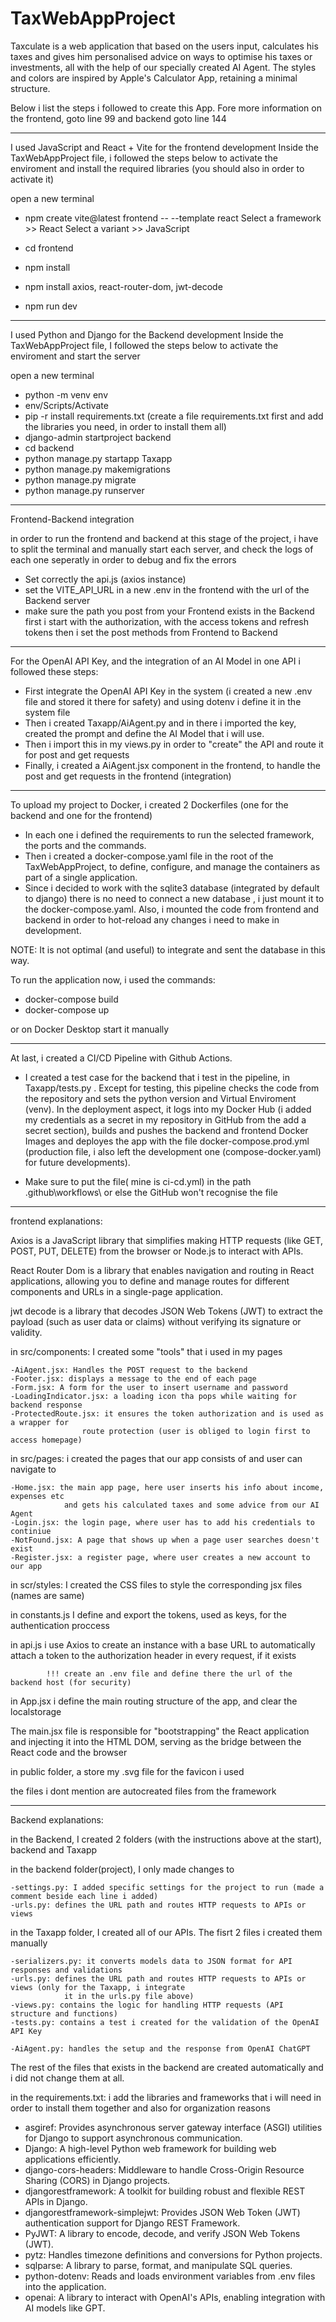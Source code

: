 # TaxWebAppProject

Taxculate is a web application that based on the users input, calculates his taxes and gives him 
personalised advice on ways to optimise his taxes or investments, all with the help of our 
specially created AI Agent. The styles and colors are inspired by Apple's Calculator App, retaining 
a minimal structure. 

Below i list the steps i followed to create this App. 
Fore more information on the frontend, goto line 99 and backend goto line 144

------------------------------------------------------------------------------------------------------

I used JavaScript and React + Vite for the frontend development 
Inside the TaxWebAppProject file, i followed the steps below to activate the enviroment
and install the required libraries (you should also in order to activate it)

open a new terminal
 - npm create vite@latest frontend -- --template react
Select a framework >> React
Select a variant >> JavaScript

 - cd frontend
 - npm install 
 - npm install axios, react-router-dom, jwt-decode
 - npm run dev 

---------------------------------------------------------------------------------------------------------

I used Python and Django for the Backend development
Inside the TaxWebAppProject file, I followed the steps below to activate the enviroment and 
start the server

open a new terminal
 - python -m venv env 
 - env/Scripts/Activate
 - pip -r install requirements.txt  (create a file requirements.txt first and add the libraries you need, in order to install them all)
 - django-admin startproject backend
 - cd backend
 - python manage.py startapp Taxapp
 - python manage.py makemigrations
 - python manage.py migrate
 - python manage.py runserver

---------------------------------------------------------------------------------------------------------------

Frontend-Backend integration 

in order to run the frontend and backend at this stage of the project, i have to split the terminal
and manually start each server, and check the logs of each one seperatly in order to debug and fix the errors
 - Set correctly the api.js (axios instance) 
 - set the VITE_API_URL in a new .env in the frontend with the url of the Backend server 
 - make sure the path you post from your Frontend exists in the Backend 
first i start with the authorization, with the access tokens and refresh tokens
then i set the post methods from Frontend to Backend

-----------------------------------------------------------------------------------------------------------------

For the OpenAI API Key, and the integration of an AI Model in one API i followed these steps:

- First integrate the OpenAI API Key in the system (i created a new .env file and stored it there for safety) 
and using dotenv i define it in the system file
- Then i created Taxapp/AiAgent.py and in there i imported the key, created the prompt and define the AI Model
that i will use. 
- Then i import this in my views.py in order to "create" the API and route it for post and get requests 
- Finally, i created a AiAgent.jsx component in the frontend, to handle the post and get requests in the frontend (integration)


------------------------------------------------------------------------------------------------------------

To upload my project to Docker, i created 2 Dockerfiles (one for the backend and one for the frontend)

- In each one i defined the requirements to run the selected framework, the ports and the commands.
- Then i created a docker-compose.yaml file in the root of the TaxWebAppProject, to define, configure, and manage the containers as part of a single application.
- Since i decided to work with the sqlite3 database (integrated by default to django) there is no need to connect a new 
database , i just mount it to the docker-compose.yaml. Also, i mounted the code from frontend and backend in order to 
hot-reload any changes i need to make in development. 

NOTE: It is not optimal (and useful) to integrate and sent the database in this way. 

To run the application now, i used the commands:
- docker-compose build
- docker-compose up

or on Docker Desktop start it manually 

---------------------------------------------------------------------------------------------------------------------------

At last, i created a CI/CD Pipeline with Github Actions.

- I created a test case for the backend that i test in the pipeline, in Taxapp/tests.py . Except for testing, this pipeline checks the code from the repository and sets the python version and Virtual Enviroment (venv). 
In the deployment aspect, it logs into my Docker Hub (i added my credentials as a secret in my repository in GitHub from the add a secret section), 
builds and pushes the backend and frontend Docker Images and deployes the app with the file docker-compose.prod.yml 
(production file, i also left the development one (compose-docker.yaml) for future developments).

- Make sure to put the file( mine is ci-cd.yml) in the path .github\workflows\ or else the GitHub won't recognise the file 

-------------------------------------------------------------------------------------------------------------------------

frontend explanations:

Axios is a JavaScript library that simplifies making HTTP requests (like GET, POST, PUT, DELETE) from the browser or Node.js to interact with APIs.

React Router Dom is a library that enables navigation and routing in React applications, allowing you to define and manage routes for different components and URLs in a single-page application.
 
jwt decode is a library that decodes JSON Web Tokens (JWT) to extract the payload (such as user data or claims) without verifying its signature or  validity.

in src/components: I created some "tools" that i used in my pages

    -AiAgent.jsx: Handles the POST request to the backend
    -Footer.jsx: displays a message to the end of each page
    -Form.jsx: A form for the user to insert username and password
    -LoadingIndicator.jsx: a loading icon tha pops while waiting for backend response
    -ProtectedRoute.jsx: it ensures the token authorization and is used as a wrapper for 
                    route protection (user is obliged to login first to access homepage)

in src/pages: i created the pages that our app consists of and user can navigate to

    -Home.jsx: the main app page, here user inserts his info about income, expenses etc 
                and gets his calculated taxes and some advice from our AI Agent
    -Login.jsx: the login page, where user has to add his credentials to continiue 
    -NotFound.jsx: A page that shows up when a page user searches doesn't exist
    -Register.jsx: a register page, where user creates a new account to our app


in scr/styles: I created the CSS files to style the corresponding jsx files (names are same)

in constants.js I define and export the tokens, used as keys, for the authentication proccess

in api.js i use Axios to create an instance with a base URL to automatically attach a token 
          to the authorization header in every request, if it exists

            !!! create an .env file and define there the url of the backend host (for security)

in App.jsx i define the main routing structure of the app, and clear the localstorage

The main.jsx file is responsible for "bootstrapping" the React application and injecting it into 
the HTML DOM, serving as the bridge between the React code and the browser

in public folder, a store my .svg file for the favicon i used  

the files i dont mention are autocreated files from the framework

-----------------------------------------------------------------------------------------------------------------

Backend explanations:

in the Backend, I created 2 folders (with the instructions above at the start), backend and Taxapp

in the backend folder(project), I only made changes to 

    -settings.py: I added specific settings for the project to run (made a comment beside each line i added)
    -urls.py: defines the URL path and routes HTTP requests to APIs or views

in the Taxapp folder, I created all of our APIs. The fisrt 2 files i created them manually

    -serializers.py: it converts models data to JSON format for API responses and validations
    -urls.py: defines the URL path and routes HTTP requests to APIs or views (only for the Taxapp, i integrate 
                it in the urls.py file above)
    -views.py: contains the logic for handling HTTP requests (API structure and functions)
    -tests.py: contains a test i created for the validation of the OpenAI API Key

    -AiAgent.py: handles the setup and the response from OpenAI ChatGPT 

The rest of the files that exists in the backend are created automatically and i did not change them at all.

in the requirements.txt: i add the libraries and frameworks that i will need in order to install them together
                         and also for organization reasons

- asgiref: Provides asynchronous server gateway interface (ASGI) utilities for Django to support asynchronous communication.
- Django: A high-level Python web framework for building web applications efficiently.
- django-cors-headers: Middleware to handle Cross-Origin Resource Sharing (CORS) in Django projects.
- djangorestframework: A toolkit for building robust and flexible REST APIs in Django.
- djangorestframework-simplejwt: Provides JSON Web Token (JWT) authentication support for Django REST Framework.
- PyJWT: A library to encode, decode, and verify JSON Web Tokens (JWT).
- pytz: Handles timezone definitions and conversions for Python projects.
- sqlparse: A library to parse, format, and manipulate SQL queries.
- python-dotenv: Reads and loads environment variables from .env files into the application.
- openai: A library to interact with OpenAI's APIs, enabling integration with AI models like GPT.
